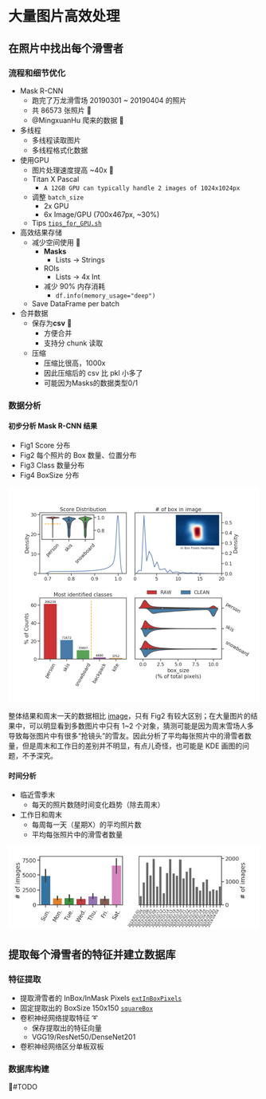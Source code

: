 # 大量图片高效处理

## 在照片中找出每个滑雪者

### 流程和细节优化
- Mask R-CNN
    - 跑完了万龙滑雪场 20190301 ~ 20190404 的照片
    - 共 86573 张照片 :muscle:
    - @MingxuanHu 爬来的数据 :clap:
- 多线程
    - 多线程读取图片
    - 多线程格式化数据
- 使用GPU
    - 图片处理速度提高 ~40x :rocket:
    - Titan X Pascal
        - `A 12GB GPU can typically handle 2 images of 1024x1024px`
    - 调整 `batch_size`
        - 2x GPU
        - 6x Image/GPU (700x467px, ~30%)
    - Tips [`tips_for_GPU.sh`](../utils/tips_for_GPU.sh)
- 高效结果存储
    - 减少空间使用 :floppy_disk:
        - **Masks**
            - Lists -> Strings
        - ROIs
            - Lists -> 4x Int
        - 减少 90% 内存消耗
            - `df.info(memory_usage="deep")`
    - Save DataFrame per batch
- 合并数据
    - 保存为**csv** :ledger:
        - 方便合并
        - 支持分 chunk 读取
    - 压缩
        - 压缩比很高，1000x
        - 因此压缩后的 csv 比 pkl 小多了
        - 可能因为Masks的数据类型0/1

### 数据分析

#### 初步分析 Mask R-CNN 结果
- Fig1 Score 分布
- Fig2 每个照片的 Box 数量、位置分布
- Fig3 Class 数量分布
- Fig4 BoxSize 分布

![](../imgs/Mask_RCNN_result_analysis_bulk.png)

整体结果和周末一天的数据相比 [image](../imgs/Mask_RCNN_result_analysis.png)，只有 Fig2 有较大区别；在大量图片的结果中，可以明显看到多数图片中只有 1~2 个对象，猜测可能是因为周末雪场人多导致每张图片中有很多“抢镜头”的雪友。因此分析了平均每张照片中的滑雪者数量，但是周末和工作日的差别并不明显，有点儿奇怪，也可能是 KDE 画图的问题，不予深究。

#### 时间分析

- 临近雪季末
    - 每天的照片数随时间变化趋势（除去周末）
- 工作日和周末
    - 每周每一天（星期X）的平均照片数
    - 平均每张照片中的滑雪者数量

![](../imgs/DateDA.png)

## 提取每个滑雪者的特征并建立数据库

### 特征提取
- 提取滑雪者的 InBox/InMask Pixels [`extInBoxPixels`](./utils/Tools.py#L154)
- 固定提取出的 BoxSize 150x150 [`squareBox`](./utils/Tools.py#L224)
- 卷积神经网络提取特征 :curly_loop:
    - 保存提取出的特征向量
    - VGG19/ResNet50/DenseNet201
- 卷积神经网络区分单板双板


### 数据库构建

:pushpin:#TODO


<!--  -->
